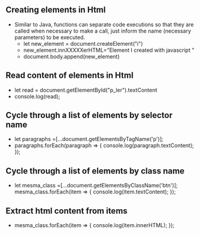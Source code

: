 ## Creating elements in Html
- Similar to Java, functions can separate code executions so that they are called when necessary to make a call, just inform the name (necessary parameters) to be executed.
    - let new_element = document.createElement("i")
    - new_element.innXXXXXerHTML="Element I created with javascript "
    - document.body.append(new_element)

## Read content of elements in Html
- let read = document.getElementById("p_ler").textContent
- console.log(read);

## Cycle through a list of elements by selector name
- let paragraphs =[...document.getElementsByTagName('p')];
- paragraphs.forEach(paragraph => {
    console.log(paragraph.textContent);
});

## Cycle through a list of elements by class name
- let mesma_class =[...document.getElementsByClassName('btn')]; mesma_class.forEach(item => {
    console.log(item.textContent);
});

## Extract html content from items
- mesma_class.forEach(item => {
    console.log(item.innerHTML);
});


